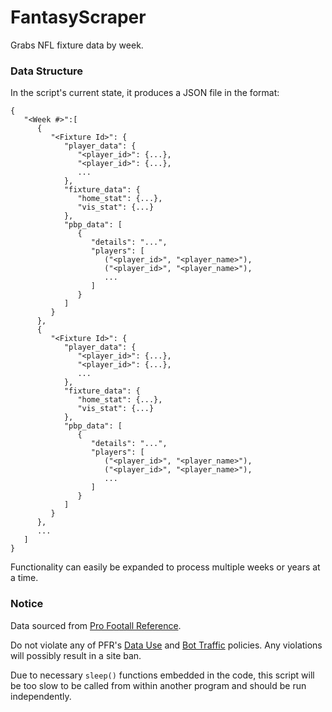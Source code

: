 # FantasyScraper

Grabs NFL fixture data by week.

### Data Structure

In the script's current state, it produces a JSON file in the format:

```
{
   "<Week #>":[
      {
         "<Fixture Id>": {
            "player_data": {
               "<player_id>": {...},
               "<player_id>": {...},
               ...
            },
            "fixture_data": {
               "home_stat": {...},
               "vis_stat": {...}
            },
            "pbp_data": [
               {
                  "details": "...",
                  "players": [
                     ("<player_id>", "<player_name>"),
                     ("<player_id>", "<player_name>"),
                     ...
                  ]
               }
            ]
         }
      },
      {
         "<Fixture Id>": {
            "player_data": {
               "<player_id>": {...},
               "<player_id>": {...},
               ...
            },
            "fixture_data": {
               "home_stat": {...},
               "vis_stat": {...}
            },
            "pbp_data": [
               {
                  "details": "...",
                  "players": [
                     ("<player_id>", "<player_name>"),
                     ("<player_id>", "<player_name>"),
                     ...
                  ]
               }
            ]
         }
      },
      ...
   ]
}
```

Functionality can easily be expanded to process multiple weeks or years at a time.

### Notice

Data sourced from [Pro Footall Reference](https://www.pro-football-reference.com/).

Do not violate any of PFR's [Data Use](https://www.sports-reference.com/bot-traffic.html) and [Bot Traffic](https://www.sports-reference.com/bot-traffic.html) policies. Any violations will possibly result in a site ban.

Due to necessary `sleep()` functions embedded in the code, this script will be too slow to be called from within another program and should be run independently.
